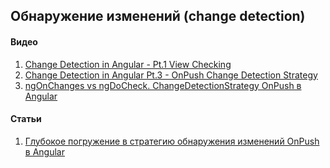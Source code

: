 ## Обнаружение изменений (change detection)
#### Видео
  1. [Change Detection in Angular - Pt.1 View Checking](https://www.youtube.com/watch?v=hZOauXaO8Z8&list=PLX7eV3JL9sfkqDUo6B1isLTVyxv7cdFoj)
  2. [Change Detection in Angular Pt.3 - OnPush Change Detection Strategy](https://www.youtube.com/watch?v=WAu7omIoerM&list=PLX7eV3JL9sfkqDUo6B1isLTVyxv7cdFoj&index=3)
  3. [ngOnChanges vs ngDoCheck. ChangeDetectionStrategy OnPush в Angular](https://www.youtube.com/watch?v=kkX-7XCvXPI)
#### Статьи 
  1. [Глубокое погружение в стратегию обнаружения изменений OnPush в Angular](https://dev-gang.ru/article/glubokoe-pogruzhenie-v-strategiu-obnaruzhenija-izmenenii-onpush-v-angular-6ai0nwalv9/)
